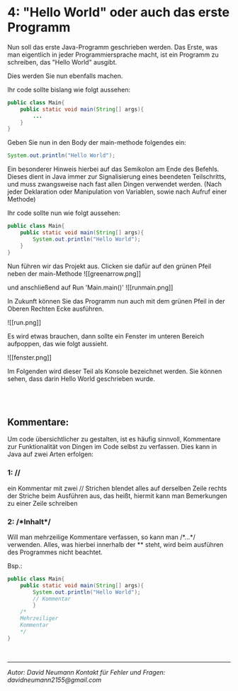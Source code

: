 # 4: "Hello World" oder auch das erste Programm

Nun soll das erste Java-Programm geschrieben werden. Das Erste, was man eigentlich in jeder Programmiersprache macht, ist ein Programm zu schreiben, das "Hello World" ausgibt.

Dies werden Sie nun ebenfalls machen.

Ihr code sollte bislang wie folgt aussehen:

```java
public class Main{
	public static void main(String[] args){
		...
	}
}
```

Geben Sie nun in den Body der main-methode folgendes ein:

```java
System.out.println("Hello World");
```

Ein besonderer Hinweis hierbei auf das Semikolon am Ende des Befehls. Dieses dient in Java immer zur Signalisierung eines beendeten Teilschritts, und muss zwangsweise nach fast allen Dingen verwendet werden. (Nach jeder Deklaration oder Manipulation von Variablen, sowie nach Aufruf einer Methode)

Ihr code sollte nun wie folgt aussehen:

```java
public class Main{  
    public static void main(String[] args){  
        System.out.println("Hello World");  
    }
}
```

Nun führen wir das Projekt aus. 
Clicken sie dafür auf den grünen Pfeil neben der main-Methode
![[greenarrow.png]]

und anschließend auf Run 'Main.main()'
![[runmain.png]]

In Zukunft können Sie das Programm nun auch mit dem grünen Pfeil in der Oberen Rechten Ecke ausführen.

![[run.png]]

Es wird etwas brauchen, dann sollte ein Fenster im unteren Bereich aufpoppen, das wie folgt aussieht.

![[fenster.png]]

Im Folgenden wird dieser Teil als Konsole bezeichnet werden. Sie können sehen, dass darin Hello World geschrieben wurde.
<div style="page-break-after: always; visibility: hidden">
\pagebreak
</div>
<br />

## Kommentare:

Um code übersichtlicher zu gestalten, ist es häufig sinnvoll, Kommentare zur Funktionalität von Dingen im Code selbst zu verfassen. Dies kann in Java auf zwei Arten erfolgen:

### 1: //

ein Kommentar mit zwei // Strichen blendet alles auf derselben Zeile rechts der Striche beim Ausführen aus, das heißt, hiermit kann man Bemerkungen zu einer Zeile schreiben

### 2: /\*Inhalt\*/

Will man mehrzeilige Kommentare verfassen, so kann man /\*...\*/ verwenden. Alles, was hierbei innerhalb der \*\* steht, wird beim ausführen des Programmes nicht beachtet.

Bsp.:

```java
public class Main{
	public static void main(String[] args){
		System.out.println("Hello World");
		// Kommentar
		}
	/*
	Mehrzeiliger
	Kommentar
	*/
}
```
<br />

---
_Autor: David Neumann_
_Kontakt für Fehler und Fragen: davidneumann2155@gmail.com_